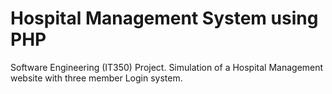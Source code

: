 # Hospital Management System using PHP
Software Engineering (IT350) Project. Simulation of a Hospital Management website with three member Login system.

